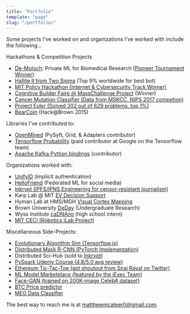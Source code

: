 ```yaml
---
title: "Portfolio"
template: "page"
slug: "/portfolio/"
---
```


Some projects I've worked on and organizations I've worked with include the following...

Hackathons & Competition Projects
- [De-Moloch](https://demoloch.org/): Private ML for Biomedical Research ([Pioneer Tournament Winner](https://pioneer.app/blog/meet-the-pioneers-take-2/))
- [Hallite II from Two Sigma](https://github.com/matthew-mcateer/Halite_Season2_Bots) (Top 9% worldwide for best bot)
- [MIT Policy Hackathon (Internet & Cybersecurity Track Winner)](https://github.com/matthew-mcateer/MIT_Policy_Hackathon)
- [Cognitive Builder Faire @ MassChallenge Project](https://github.com/matthew-mcateer/CBF-MassChallenge-Hackathon-2017) (Winner)
- [Cancer Mutation Classifier (Data from MSKCC, NIPS 2017 competion)](https://github.com/matthew-mcateer/NIPS2017competition)
- [Project Euler (Solved 202 out of 629 problems, top 1%)](https://github.com/matthew-mcateer/Euler_Oiler)
- [BearCoin](https://github.com/matthew-mcateer/BearCoin) (Hack@Brown 2015)

Libraries I've contributed to:
- [OpenMined](https://github.com/OpenMined) (PySyft, Grid, & Adapters contributor)
- [Tensorflow Probability](https://github.com/tensorflow/probability) (paid contributor at Google on the Tensorflow team)
- [Apache Kafka Python bindings](https://github.com/dpkp/kafka-python) (contributor)

Organizations worked with:
- [UnifyID](https://unify.id/) (implicit authentication)
- [HelloFriend](https://joinhellofriend.com/) (Federated ML for social media)
- [Inkrypt (IPFS/IPNS Engineering for censor-resistant journalism)](https://www.inkrypt.io/)
- Karp Lab @ MIT [EV Decision Support](https://github.com/matthew-mcateer/EV_Production_Decision_Support)
- Hyman Lab at HMS/MGH [Visual Cortex Mapping](https://github.com/matthew-mcateer/Mouse_Visual_Cortex_Mapping)
- Brown University [DeDay](https://sourceforge.net/projects/deday/) (Undergraduate Research)
- Wyss Institute [caDNAno](https://cadnano.org/) (high school intern)
- [MIT CECI (Robotics iLab Project)](http://ceci.mit.edu/index.html)

Miscellaneous Side-Projects:
- [Evolutionary Algorithm Sim (Tensorflow.js)](https://matthew-mcateer.github.io/evolutionSimulator/index.html)
- [Distributed Mask R-CNN (PyTorch Implementation)](https://drive.google.com/file/d/1I_l4vZIS2sV4RaDUS3PHhcIYydMs2dwu/view?usp=sharing)
- Distributed Sci-Hub (sold to [Inkrypt](https://www.inkrypt.io/))
- [PySpark Udemy Course (4.8/5.0 avg review)](https://www.udemy.com/apache-spark-streaming-with-python-and-pyspark/learn/v4/overview)
- [Ethereum Tic-Tac-Toe (got shoutout from Siraj Raval on Twitter)](https://github.com/matthew-mcateer/DApp_Tic-Tac-Toe)
- [ML Model Marketplace (featured by the iExec Team)](https://github.com/trancept/decentralized_AI)
- [Face-GAN (trained on 200K-image CelebA dataset)](https://github.com/matthew-mcateer/facegeneratingGAN)
- [BTC Price predictor](https://github.com/matthew-mcateer/BTCpredictor)
- [MEG Data Classifier](https://github.com/matthew-mcateer/MEG_Data_Classifier)

The best way to reach me is at [matthewmcateer0@gmail.com](mailto:matthewmcateer0@gmail.com).
